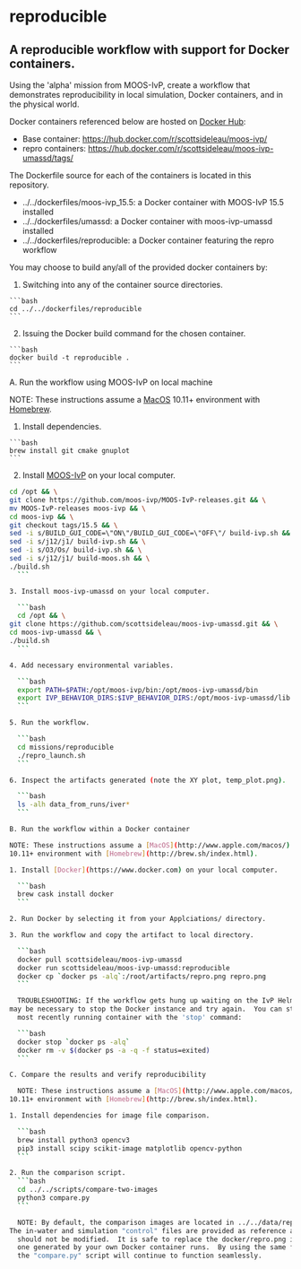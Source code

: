 # reproducible
## A reproducible workflow with support for Docker containers.

Using the 'alpha' mission from MOOS-IvP, create a workflow that demonstrates
reproducibility in local simulation, Docker containers, and in the
physical world.

Docker containers referenced below are hosted on
[Docker Hub](https://hub.docker.com):

  * Base container: https://hub.docker.com/r/scottsideleau/moos-ivp/
  * repro containers: https://hub.docker.com/r/scottsideleau/moos-ivp-umassd/tags/

The Dockerfile source for each of the containers is located in this repository.

  * ../../dockerfiles/moos-ivp_15.5: a Docker container with MOOS-IvP 15.5 installed
  * ../../dockerfiles/umassd: a Docker container with moos-ivp-umassd installed
  * ../../dockerfiles/reproducible: a Docker container featuring the repro workflow

You may choose to build any/all of the provided docker containers by:

  1. Switching into any of the container source directories.

    ```bash
    cd ../../dockerfiles/reproducible
    ```

  2. Issuing the Docker build command for the chosen container.

    ```bash
    docker build -t reproducible .
    ```

A. Run the workflow using MOOS-IvP on local machine

  NOTE: These instructions assume a [MacOS](http://www.apple.com/macos/)
  10.11+ environment with [Homebrew](http://brew.sh/index.html).

  1. Install dependencies.

	```bash
	brew install git cmake gnuplot
	```

  2. Install [MOOS-IvP](http://moos-ivp.org) on your local computer.

  ```bash
  cd /opt && \
  git clone https://github.com/moos-ivp/MOOS-IvP-releases.git && \
  mv MOOS-IvP-releases moos-ivp && \
  cd moos-ivp && \
  git checkout tags/15.5 && \
  sed -i s/BUILD_GUI_CODE=\"ON\"/BUILD_GUI_CODE=\"OFF\"/ build-ivp.sh && \
  sed -i s/j12/j1/ build-ivp.sh && \
  sed -i s/O3/Os/ build-ivp.sh && \
  sed -i s/j12/j1/ build-moos.sh && \
  ./build.sh
	```

  3. Install moos-ivp-umassd on your local computer.

	```bash
	cd /opt && \
  git clone https://github.com/scottsideleau/moos-ivp-umassd.git && \
  cd moos-ivp-umassd && \
  ./build.sh
	```

  4. Add necessary environmental variables.

	```bash
	export PATH=$PATH:/opt/moos-ivp/bin:/opt/moos-ivp-umassd/bin
	export IVP_BEHAVIOR_DIRS:$IVP_BEHAVIOR_DIRS:/opt/moos-ivp-umassd/lib
	```

  5. Run the workflow.

	```bash
	cd missions/reproducible
	./repro_launch.sh
	```

  6. Inspect the artifacts generated (note the XY plot, temp_plot.png).

	```bash
	ls -alh data_from_runs/iver*
	```

B. Run the workflow within a Docker container

  NOTE: These instructions assume a [MacOS](http://www.apple.com/macos/)
  10.11+ environment with [Homebrew](http://brew.sh/index.html).

  1. Install [Docker](https://www.docker.com) on your local computer.

	```bash
	brew cask install docker
	```

  2. Run Docker by selecting it from your Applciations/ directory.

  3. Run the workflow and copy the artifact to local directory.

	```bash
	docker pull scottsideleau/moos-ivp-umassd
	docker run scottsideleau/moos-ivp-umassd:reproducible
	docker cp `docker ps -alq`:/root/artifacts/repro.png repro.png
	```

	TROUBLESHOOTING: If the workflow gets hung up waiting on the IvP Helm, it
  may be necessary to stop the Docker instance and try again.  You can stop the
	most recently running container with the 'stop' command:

	```bash 
	docker stop `docker ps -alq`
	docker rm -v $(docker ps -a -q -f status=exited)
	```

C. Compare the results and verify reproducibility

	NOTE: These instructions assume a [MacOS](http://www.apple.com/macos/)
  10.11+ environment with [Homebrew](http://brew.sh/index.html).

  1. Install dependencies for image file comparison.

	```bash
	brew install python3 opencv3
	pip3 install scipy scikit-image matplotlib opencv-python
	```

  2. Run the comparison script.
	```bash
	cd ../../scripts/compare-two-images
	python3 compare.py
	```

	NOTE: By default, the comparison images are located in ../../data/reproducibile.
  The in-water and simulation "control" files are provided as reference and 
	should not be modified.  It is safe to replace the docker/repro.png image with
	one generated by your own Docker container runs.  By using the same file name,
	the "compare.py" script will continue to function seamlessly.

